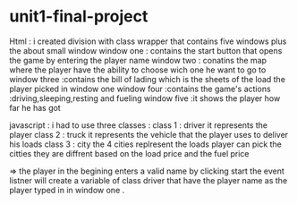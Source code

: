 # unit1-final-project
Html :
i created  division with class wrapper that contains five windows plus the about small window
window one : contains the start button that opens the game by entering the player name 
window two : conatins the map where the player have the ability to choose wich one he want to go to 
window three :contains the bill of lading which is the sheets of the load the player picked in window one 
window four :contains the game's actions :driving,sleeping,resting and fueling 
window five :it shows the player how far he has got 

javascript : 
i had to use three classes :
class 1 : driver 
it represents the player 
class 2 : truck 
it represents the vehicle that the player uses to deliver his loads 
class 3 : city 
the 4 cities replresent the loads player can pick 
the citties they are diffrent based on the load price and the fuel price 

=> the player in the begining enters a valid  name by clicking start the event listner will create a variable of class driver that have the player name as the player 
typed in in window one .
